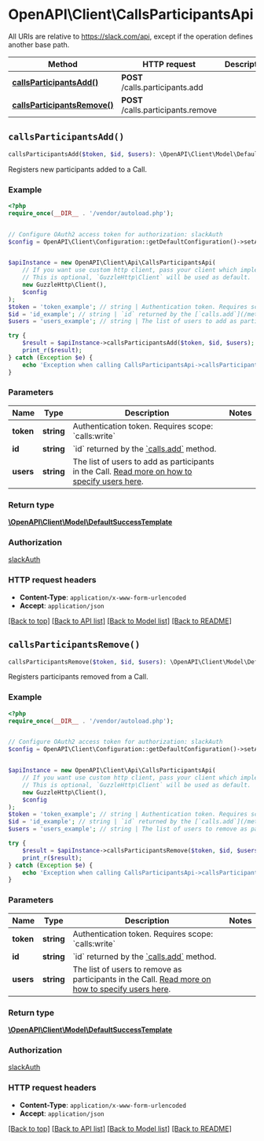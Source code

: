 # OpenAPI\Client\CallsParticipantsApi

All URIs are relative to https://slack.com/api, except if the operation defines another base path.

| Method | HTTP request | Description |
| ------------- | ------------- | ------------- |
| [**callsParticipantsAdd()**](CallsParticipantsApi.md#callsParticipantsAdd) | **POST** /calls.participants.add |  |
| [**callsParticipantsRemove()**](CallsParticipantsApi.md#callsParticipantsRemove) | **POST** /calls.participants.remove |  |


## `callsParticipantsAdd()`

```php
callsParticipantsAdd($token, $id, $users): \OpenAPI\Client\Model\DefaultSuccessTemplate
```



Registers new participants added to a Call.

### Example

```php
<?php
require_once(__DIR__ . '/vendor/autoload.php');


// Configure OAuth2 access token for authorization: slackAuth
$config = OpenAPI\Client\Configuration::getDefaultConfiguration()->setAccessToken('YOUR_ACCESS_TOKEN');


$apiInstance = new OpenAPI\Client\Api\CallsParticipantsApi(
    // If you want use custom http client, pass your client which implements `GuzzleHttp\ClientInterface`.
    // This is optional, `GuzzleHttp\Client` will be used as default.
    new GuzzleHttp\Client(),
    $config
);
$token = 'token_example'; // string | Authentication token. Requires scope: `calls:write`
$id = 'id_example'; // string | `id` returned by the [`calls.add`](/methods/calls.add) method.
$users = 'users_example'; // string | The list of users to add as participants in the Call. [Read more on how to specify users here](/apis/calls#users).

try {
    $result = $apiInstance->callsParticipantsAdd($token, $id, $users);
    print_r($result);
} catch (Exception $e) {
    echo 'Exception when calling CallsParticipantsApi->callsParticipantsAdd: ', $e->getMessage(), PHP_EOL;
}
```

### Parameters

| Name | Type | Description  | Notes |
| ------------- | ------------- | ------------- | ------------- |
| **token** | **string**| Authentication token. Requires scope: &#x60;calls:write&#x60; | |
| **id** | **string**| &#x60;id&#x60; returned by the [&#x60;calls.add&#x60;](/methods/calls.add) method. | |
| **users** | **string**| The list of users to add as participants in the Call. [Read more on how to specify users here](/apis/calls#users). | |

### Return type

[**\OpenAPI\Client\Model\DefaultSuccessTemplate**](../Model/DefaultSuccessTemplate.md)

### Authorization

[slackAuth](../../README.md#slackAuth)

### HTTP request headers

- **Content-Type**: `application/x-www-form-urlencoded`
- **Accept**: `application/json`

[[Back to top]](#) [[Back to API list]](../../README.md#endpoints)
[[Back to Model list]](../../README.md#models)
[[Back to README]](../../README.md)

## `callsParticipantsRemove()`

```php
callsParticipantsRemove($token, $id, $users): \OpenAPI\Client\Model\DefaultSuccessTemplate
```



Registers participants removed from a Call.

### Example

```php
<?php
require_once(__DIR__ . '/vendor/autoload.php');


// Configure OAuth2 access token for authorization: slackAuth
$config = OpenAPI\Client\Configuration::getDefaultConfiguration()->setAccessToken('YOUR_ACCESS_TOKEN');


$apiInstance = new OpenAPI\Client\Api\CallsParticipantsApi(
    // If you want use custom http client, pass your client which implements `GuzzleHttp\ClientInterface`.
    // This is optional, `GuzzleHttp\Client` will be used as default.
    new GuzzleHttp\Client(),
    $config
);
$token = 'token_example'; // string | Authentication token. Requires scope: `calls:write`
$id = 'id_example'; // string | `id` returned by the [`calls.add`](/methods/calls.add) method.
$users = 'users_example'; // string | The list of users to remove as participants in the Call. [Read more on how to specify users here](/apis/calls#users).

try {
    $result = $apiInstance->callsParticipantsRemove($token, $id, $users);
    print_r($result);
} catch (Exception $e) {
    echo 'Exception when calling CallsParticipantsApi->callsParticipantsRemove: ', $e->getMessage(), PHP_EOL;
}
```

### Parameters

| Name | Type | Description  | Notes |
| ------------- | ------------- | ------------- | ------------- |
| **token** | **string**| Authentication token. Requires scope: &#x60;calls:write&#x60; | |
| **id** | **string**| &#x60;id&#x60; returned by the [&#x60;calls.add&#x60;](/methods/calls.add) method. | |
| **users** | **string**| The list of users to remove as participants in the Call. [Read more on how to specify users here](/apis/calls#users). | |

### Return type

[**\OpenAPI\Client\Model\DefaultSuccessTemplate**](../Model/DefaultSuccessTemplate.md)

### Authorization

[slackAuth](../../README.md#slackAuth)

### HTTP request headers

- **Content-Type**: `application/x-www-form-urlencoded`
- **Accept**: `application/json`

[[Back to top]](#) [[Back to API list]](../../README.md#endpoints)
[[Back to Model list]](../../README.md#models)
[[Back to README]](../../README.md)
